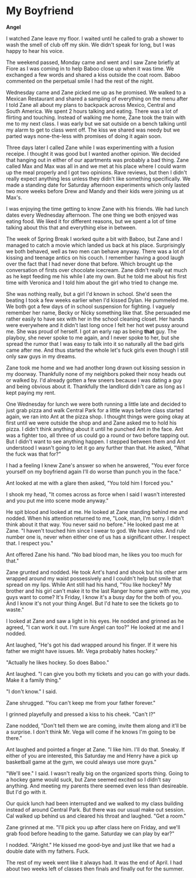 # My Boyfriend

**Angel**

I watched Zane leave my floor.  I waited until he called to grab a shower to wash the smell of club off my skin.  We didn't speak for long, but I was happy to hear his voice.

The weekend passed, Monday came and went and I saw Zane briefly at Fiore as I was coming in to help Baboo close up when it was time.  We exchanged a few words and shared a kiss outside the coat room.  Baboo commented on the perpetual smile I had the rest of the night.

Wednesday came and Zane picked me up as he promised.  We walked to a Mexican Restaurant and shared a sampling of everything on the menu after I told Zane all about my plans to backpack across Mexico, Central and South America.  We spent 2 hours talking and eating.  There was a lot of flirting and touching.  Instead of walking me home, Zane took the train with me to my next class.  I was early but we sat outside on a bench talking until my alarm to get to class went off.  The kiss we shared was needy but we parted ways none-the-less with promises of doing it again soon.

Three days later I called Zane while I was experimenting with a fusion receipe.  I thought it was good but I wanted another opinion.  We decided that hanging out in either of our apartments was probably a bad thing.  Zane called Max and Max was all in and we met at his place where I could warm up the meal properly and I got two opinions.  Rave reviews, but then I didn't really expect anything less unless they didn't like something specifically.  We made a standing date for Saturday afternoon experiments which only lasted two more weeks before Drew and Mandy and their kids were joining us at Max's.

I was enjoying the time getting to know Zane with his friends.  We had lunch dates every Wednesday afternoon.  The one thing we both enjoyed was eating food.  We liked it for different reasons, but we spent a lot of time talking about this that and everything else in between.

The week of Spring Break I worked quite a bit with Baboo, but Zane and I managed to catch a movie which landed us back at his place.  Surprisingly we both behaved, well as two men can behave anyway.  There was a lot of kissing and teenage antics on his couch.  I remember having a good laugh over the fact that I had never done that before.  Which brought up the conversation of firsts over chocolate icecream.  Zane didn't really eat much as he kept feeding me his while I ate my own.  But he told me about his first time with Veronica and I told him about the girl who tried to change me.

She was nothing really, but a girl I'd known in school.  She'd seen the beating I took a few weeks earlier when I'd kissed Dylan.  He pummeled me.  We both got a few days of in school suspension for fighting.  I vaguely remember her name, Becky or Nicky something like that.  She persuaded me rather easily to have sex with her in the school cleaning closet.  Her hands were everywhere and it didn't last long once I felt her hot wet pussy around me.  She was proud of herself.  I got an early rap as being **that** guy.  The playboy, she never spoke to me again, and I never spoke to her, but she spread the rumor that I was easy to talk into it so naturally all the bad girls came after me.  And thus started the whole let's fuck girls even though I still only saw guys in my dreams.

Zane took me home and we had another long drawn out kissing session in my doorway.  Thankfully none of my neighbors poked their nosy heads out or walked by.  I'd already gotten a few sneers because I was dating a guy and being obvious about it.  Thankfully the landlord didn't care as long as I kept paying my rent.

One Wednesday for lunch we were both running a little late and decided to just grab pizza and walk Central Park for a little ways before class started again, we ran into Ant at the pizza shop.  I thought things were going okay at first until we were outside the shop and and Zane asked me to hold his pizza.  I didn't think anything about it until he punched Ant in the face.  Ant was a fighter too, all three of us could go a round or two before tapping out.  But I didn't want to see anything happen.  I stepped between them and Ant understood I wasn't going to let it go any further than that.  He asked, "What the fuck was that for?"

I had a feeling I knew Zane's answer so when he answered, "You ever force yourself on my boyfriend again I'll do worse than punch you in the face."

Ant looked at me with a glare then asked, "You told him I forced you."

I shook my head, "It comes across as force when I said I wasn't interested and you put me into scene mode anyway."

He spit blood and looked at me.  He looked at Zane standing behind me and nodded.  When his attention returned to me, "Look, man, I'm sorry.  I didn't think about it that way.  You never said no before."  He looked past me at Zane.  "I haven't touched him since I swear to god.  We have rules.  And rule number one is, never when either one of us has a significant other.  I respect that.  I respect you."

Ant offered Zane his hand.  "No bad blood man, he likes you too much for that."

Zane grunted and nodded. He took Ant's hand and shook but his other arm wrapped around my waist possessively and I couldn't help but smile that spread on my lips.  While Ant still had his hand, "You like hockey?  My brother and his girl can't make it to the last Ranger home game with me, you guys want to come?  It's Friday, I know it's a busy day for the both of you. And I know it's not your thing Angel.  But I'd hate to see the tickets go to waste."

I looked at Zane and saw a light in his eyes.  He nodded and grinned as he agreed, "I can work it out.  I'm sure Angel can too?"  He looked at me and I nodded.

Ant laughed, "He's got his dad wrapped around his finger.  If it were his father we might have issues.  Mr. Vega probably hates hockey."

"Actually he likes hockey.  So does Baboo."

Ant laughed.  "I can give you both my tickets and you can go with your dads.  Make it a family thing."

"I don't know."  I said.

Zane shrugged.  "You can't keep me from your father forever."

I grinned playefully and pressed a kiss to his cheek.  "Can't I?"

Zane nodded, "Don't tell them we are coming, invite them along and it'll be a surprise.  I don't think Mr. Vega will come if he knows I'm going to be there."

Ant laughed and pointed a finger at Zane.  "I like him.  I'll do that.  Sneaky.  If either of you are interested, this Saturday me and Henry have a pick up basketball game at the gym, we could always use more guys."

"We'll see." I said.  I wasn't really big on the organized sports thing.  Going to a hockey game would suck, but Zane seemed excited so I didn't say anything.  And meeting my parents there seemed even less than desireable.  But I'd go with it.

Our quick lunch had been interrupted and we walked to my class building instead of around Central Park.  But there was our usual make out session.  Cal walked up behind us and cleared his throat and laughed.  "Get a room."

Zane grinned at me.  "I'll pick you up after class here on Friday, and we'll grab food before heading to the game.  Saturday we can play by ear?"

I nodded.  "Alright."  He kissed me good-bye and just like that we had a double date with my fathers.  Fuck.

The rest of my week went like it always had.  It was the end of April.  I had about two weeks left of classes then finals and finally out for the summer.

